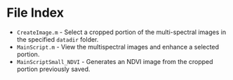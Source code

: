 File Index
==========

* `CreateImage.m` - Select a cropped portion of the multi-spectral images in the specified `datadir` folder.
* `MainScript.m` - View the multispectral images and enhance a selected portion.
* `MainScriptSmall_NDVI` - Generates an NDVI image from the cropped portion previously saved.
